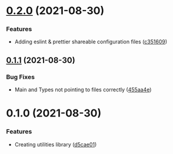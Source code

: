 # [0.2.0](https://github.com/2600hz/js-utilities/compare/v0.1.1...v0.2.0) (2021-08-30)


### Features

* Adding eslint & prettier shareable configuration files ([c351609](https://github.com/2600hz/js-utilities/commit/c3516094ed36afd5302012bd28f3d70ab501ad9b))

## [0.1.1](https://github.com/2600hz/js-utilities/compare/v0.1.0...v0.1.1) (2021-08-30)


### Bug Fixes

* Main and Types not pointing to files correctly ([455aa4e](https://github.com/2600hz/js-utilities/commit/455aa4e091934840203095e06a2242a48fdf93ac))

# 0.1.0 (2021-08-30)


### Features

* Creating utilities library ([d5cae01](https://github.com/2600hz/js-utilities/commit/d5cae015d2eaa789c8069cdee5886a6b53dfb075))

